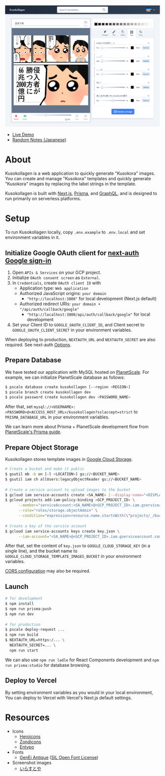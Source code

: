 [![](./screenshots/editor.png)](https://kusokollagen.vercel.app/t/cl2ps78w4004609l3zgf2lfer)

- [Live Demo](https://kusokollagen.vercel.app)
- [Random Notes (Japanese)](https://yubrot.github.io/2022/05/kusokollagen/)

# About

Kusokollagen is a web application to quickly generate "Kusokora" images. You can create and manage "Kusokora" templates and quickly generate "Kusokora" images by replacing the label strings in the template.

Kusokollagen is built with [Next.js](https://nextjs.org/), [Prisma](https://www.prisma.io/), and [GraphQL](https://graphql.org/), and is designed to run primarily on serverless platforms.

# Setup

To run Kusokollagen locally, copy `.env.example` to `.env.local` and set environment variables in it.

## Initialize Google OAuth client for [next-auth Google sign-in](https://next-auth.js.org/providers/google)

1. Open `APIs & Services` on your GCP project.
2. Initialize `OAuth consent screen` as `External`.
3. In `Credentials`, create `OAuth client ID` with
   - Application type: `Web application`
   - Authorized JavaScript origins: `your domain`
     - `"http://localhost:3000"` for local development (Next.js default)
   - Authorized redirect URIs: `your domain + "/api/auth/callback/google"`
     - `"http://localhost:3000/api/auth/callback/google"` for local development
4. Set your Client ID to `GOOGLE_OAUTH_CLIENT_ID`, and Client secret to `GOOGLE_OAUTH_CLIENT_SECRET` in your environment variables.

When deploying to production, `NEXTAUTH_URL` and `NEXTAUTH_SECRET` are also required. See next-auth [Options](https://next-auth.js.org/configuration/options).

## Prepare Database

We have tested our application with MySQL hosted on [PlanetScale](https://planetscale.com/).
For example, we can initialize PlanetScale database as follows:

```bash
$ pscale database create kusokollagen [--region <REGION>]
$ pscale branch create kusokollagen dev
$ pscale password create kusokollagen dev <PASSWORD_NAME>
```

After that, set `mysql://<USERNAME>:<PASSWORD>@<ACCESS_HOST_URL>/kusokollagen?sslaccept=strict` to `PRISMA_DATABASE_URL` in your environment variables.

We can learn more about Prisma + PlanetScale development flow from [PlanetScale's Prisma guide](https://docs.planetscale.com/tutorials/automatic-prisma-migrations).

## Prepare Object Storage

Kusokollagen stores template images in [Google Cloud Storage](https://cloud.google.com/storage).

```bash
# Create a bucket and make it public
$ gsutil mb -b on [-l <LOCATION>] gs://<BUCKET_NAME>
$ gsutil iam ch allUsers:legacyObjectReader gs://<BUCKET_NAME>

# Create a service account to upload images to the bucket
$ gcloud iam service-accounts create <SA_NAME> [--display-name="<DISPLAY_NAME>"]
$ gcloud projects add-iam-policy-binding <GCP_PROJECT_ID> \
      --member="serviceAccount:<SA_NAME>@<GCP_PROJECT_ID>.iam.gserviceaccount.com" \
      --role="roles/storage.objectAdmin" \
      --condition="expression=resource.name.startsWith(\"projects/_/buckets/<BUCKET_NAME>\"),title=only-kusokollagen-bucket"

# Create a key of the service account
$ gcloud iam service-accounts keys create key.json \
      --iam-account="<SA_NAME>@<GCP_PROJECT_ID>.iam.gserviceaccount.com"
```

After that, set the content of `key.json` to `GOOGLE_CLOUD_STORAGE_KEY` (in a single line), and the bucket name to `GOOGLE_CLOUD_STORAGE_TEMPLATE_IMAGES_BUCKET` in your environment variables.

[CORS configuration](https://cloud.google.com/storage/docs/configuring-cors) may also be required.

## Launch

```bash
# for development
$ npm install
$ npm run prisma:push
$ npm run dev

# for production
$ pscale deploy-request ...
$ npm run build
$ NEXTAUTH_URL=https:/... \
  NEXTAUTH_SECRET=... \
  npm run start
```

We can also use `npm run ladle` for React Components development and `npm run prisma:studio` for database browsing.

## Deploy to Vercel

By setting environment variables as you would in your local environment, You can deploy to Vercel with Vercel's Next.js default settings.

# Resources

- Icons
  - [Heroicons](https://heroicons.com/)
  - [Zondicons](http://www.zondicons.com/icons.html)
  - [Entypo](http://www.entypo.com/)
- Fonts
  - [GenEi Antique](http://okoneya.jp/font/) ([SIL Open Font License](http://scripts.sil.org/OFL))
- Screenshot images
  - [いらすとや](https://www.irasutoya.com/)
